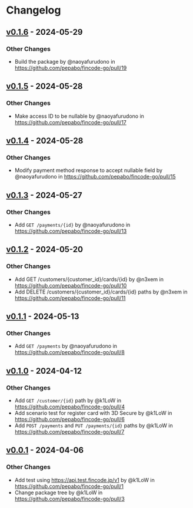 # Changelog

## [v0.1.6](https://github.com/pepabo/fincode-go/compare/v0.1.5...v0.1.6) - 2024-05-29
### Other Changes
- Build the package by @naoyafurudono in https://github.com/pepabo/fincode-go/pull/19

## [v0.1.5](https://github.com/pepabo/fincode-go/compare/v0.1.4...v0.1.5) - 2024-05-28
### Other Changes
- Make access ID to be nullable by @naoyafurudono in https://github.com/pepabo/fincode-go/pull/17

## [v0.1.4](https://github.com/pepabo/fincode-go/compare/v0.1.3...v0.1.4) - 2024-05-28
### Other Changes
- Modify payment method response to accept nullable field by @naoyafurudono in https://github.com/pepabo/fincode-go/pull/15

## [v0.1.3](https://github.com/pepabo/fincode-go/compare/v0.1.2...v0.1.3) - 2024-05-27
### Other Changes
- Add `GET /payments/{id}` by @naoyafurudono in https://github.com/pepabo/fincode-go/pull/13

## [v0.1.2](https://github.com/pepabo/fincode-go/compare/v0.1.1...v0.1.2) - 2024-05-20
### Other Changes
- Add GET /customers/{customer_id}/cards/{id} by @n3xem in https://github.com/pepabo/fincode-go/pull/10
- Add DELETE /customers/{customer_id}/cards/{id} paths by @n3xem in https://github.com/pepabo/fincode-go/pull/11

## [v0.1.1](https://github.com/pepabo/fincode-go/compare/v0.1.0...v0.1.1) - 2024-05-13
### Other Changes
- Add `GET /payments` by @naoyafurudono in https://github.com/pepabo/fincode-go/pull/8

## [v0.1.0](https://github.com/pepabo/fincode-go/compare/v0.0.1...v0.1.0) - 2024-04-12
### Other Changes
- Add `GET /customer/{id}` path by @k1LoW in https://github.com/pepabo/fincode-go/pull/4
- Add scenario test for register card with 3D Secure by @k1LoW in https://github.com/pepabo/fincode-go/pull/6
- Add `POST /payments` and `PUT /payments/{id}` paths by @k1LoW in https://github.com/pepabo/fincode-go/pull/7

## [v0.0.1](https://github.com/pepabo/fincode-go/commits/v0.0.1) - 2024-04-06
### Other Changes
- Add test using https://api.test.fincode.jp/v1 by @k1LoW in https://github.com/pepabo/fincode-go/pull/1
- Change package tree by @k1LoW in https://github.com/pepabo/fincode-go/pull/3
